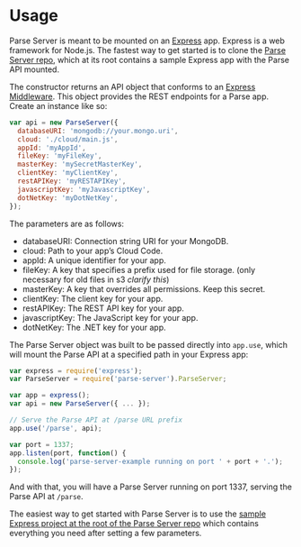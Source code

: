 # Usage

Parse Server is meant to be mounted on an [Express](http://expressjs.com/) app. Express is a web framework for Node.js. The fastest way to get started is to clone the [Parse Server repo](https://github.com/ParsePlatform/parse-server), which at its root contains a sample Express app with the Parse API mounted.

The constructor returns an API object that conforms to an [Express Middleware](http://expressjs.com/en/api.html#app.use). This object provides the REST endpoints for a Parse app. Create an instance like so:

```js
var api = new ParseServer({
  databaseURI: 'mongodb://your.mongo.uri',
  cloud: './cloud/main.js',
  appId: 'myAppId',
  fileKey: 'myFileKey',
  masterKey: 'mySecretMasterKey',
  clientKey: 'myClientKey',
  restAPIKey: 'myRESTAPIKey',
  javascriptKey: 'myJavascriptKey',
  dotNetKey: 'myDotNetKey',
});
```

The parameters are as follows:

* databaseURI: Connection string URI for your MongoDB.
* cloud: Path to your app’s Cloud Code.
* appId: A unique identifier for your app.
* fileKey: A key that specifies a prefix used for file storage. (only necessary for old files in s3 *clarify this*)
* masterKey: A key that overrides all permissions. Keep this secret.
* clientKey: The client key for your app.
* restAPIKey: The REST API key for your app.
* javascriptKey: The JavaScript key for your app.
* dotNetKey: The .NET key for your app.

The Parse Server object was built to be passed directly into `app.use`, which will mount the Parse API at a specified path in your Express app:

```js
var express = require('express');
var ParseServer = require('parse-server').ParseServer;

var app = express();
var api = new ParseServer({ ... });

// Serve the Parse API at /parse URL prefix
app.use('/parse', api);

var port = 1337;
app.listen(port, function() {
  console.log('parse-server-example running on port ' + port + '.');
});
```

And with that, you will have a Parse Server running on port 1337, serving the Parse API at `/parse`.

The easiest way to get started with Parse Server is to use the [sample Express project at the root of the Parse Server repo](https://www.github.com/ParsePlatform/parse-server) which contains everything you need after setting a few parameters.
